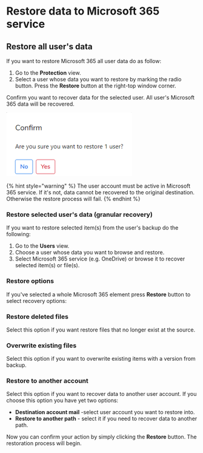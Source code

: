 # Restore data to Microsoft 365 service

## Restore all user's data

If you want to restore Microsoft 365 all user data do as follow:

1. Go to the **Protection** view.
2. Select a user whose data you want to restore by marking the radio button. Press the **Restore** button at the right-top window corner. 

Confirm you want to recover data for the selected user. All user's Microsoft 365 data will be recovered.

![](../../.gitbook/assets/kodo-cloud-administration-restore06.png)

{% hint style="warning" %}
The user account must be active in Microsoft 365 service. If it's not, data cannot be recovered to the original destination. Otherwise the restore process will fail.
{% endhint %}

### Restore selected user's data \(granular recovery\)

If you  want to restore selected item\(s\) from the user's backup do the following:

1. Go to the **Users** view.
2. Choose a user whose data you want to browse and restore.
3. Select Microsoft 365 service \(e.g. OneDrive\) or browse it to recover selected item\(s\) or file\(s\).  

### Restore options

If you've selected a whole Microsoft 365 element press **Restore** button to select recovery options: 

### Restore deleted files

Select this option if you want restore files that no longer exist at the source. 

### Overwrite existing files

Select this option if you want to overwrite existing items with a version from backup.

### Restore to another account

Select this option if you want to recover data to another user account.  If you choose this option you have yet two options:

* **Destination account mail** -select user account you want to restore into.
* **Restore to another path** - select it if you need to recover data to another path.

Now you can confirm your action by simply clicking the **Restore** button. The restoration process will begin.      

